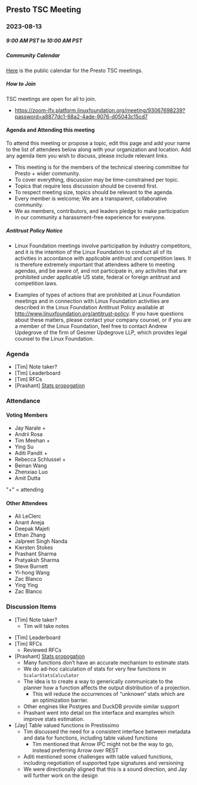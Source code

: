 ## Presto TSC Meeting

### 2023-08-13
##### 9:00 AM PST to 10:00 AM PST

##### Community Calendar

[Here](https://calendar.google.com/calendar/embed?src=linuxfoundation.org_vrjlva5b0u73ps75fvnv5sasi4%40group.calendar.google.com&ctz=America%2FChicago) is the public calendar for the Presto TSC meetings.

##### How to Join

TSC meetings are open for all to join.

* https://zoom-lfx.platform.linuxfoundation.org/meeting/93067698239?password=a8877dc1-68a2-4ade-9076-d05043c15cd7

#### Agenda and Attending this meeting

To attend this meeting or propose a topic, edit this page and add your name to the list of attendees below along with your organization and location. Add any agenda item you wish to discuss, please include relevant links.

* This meeting is for the members of the technical steering committee for Presto + wider community.
* To cover everything, discussion may be time-constrained per topic.
* Topics that require less discussion should be covered first.
* To respect meeting size, topics should be relevant to the agenda.
* Every member is welcome; We are a transparent, collaborative community.
* We as members, contributors, and leaders pledge to make participation in our community a harassment-free experience for everyone.

##### Antitrust Policy Notice

* Linux Foundation meetings involve participation by industry competitors, and it is the intention of the Linux Foundation to conduct all of its activities in accordance with applicable antitrust and competition laws. It is therefore extremely important that attendees adhere to meeting agendas, and be aware of, and not participate in, any activities that are prohibited under applicable US state, federal or foreign antitrust and competition laws.

* Examples of types of actions that are prohibited at Linux Foundation meetings and in connection with Linux Foundation activities are described in the Linux Foundation Antitrust Policy available at http://www.linuxfoundation.org/antitrust-policy. If you have questions about these matters, please contact your company counsel, or if you are a member of the Linux Foundation, feel free to contact Andrew Updegrove of the firm of Gesmer Updegrove LLP, which provides legal counsel to the Linux Foundation.

### Agenda

* [Tim] Note taker?
* [Tim] Leaderboard
* [Tim] RFCs
* [Prashant] [Stats propogation](https://github.com/prestodb/rfcs/pull/14/files)

### Attendance


#### Voting Members

* Jay Narale +
* Andrii Rosa 
* Tim Meehan +
* Ying Su 
* Aditi Pandit +
* Rebecca Schlussel +
* Beinan Wang 
* Zhenxiao Luo
* Amit Dutta 

"+" = attending


#### Other Attendees

* Ali LeClerc
* Anant Aneja
* Deepak Majeti
* Ethan Zhang
* Jalpreet Singh Nanda
* Kiersten Stokes
* Prashant Sharma
* Pratyaksh Sharma
* Steve Burnett
* Yi-hong Wang
* Zac Blanco
* Ying Ying
* Zac Blanco

### Discussion Items

- [Tim] Note taker?
  * Tim will take notes
* [Tim] Leaderboard
* [Tim] RFCs
  * Reviewed RFCs 
* [Prashant] [Stats propogation](https://github.com/prestodb/rfcs/pull/14/files)
  * Many functions don’t have an accurate mechanism to estimate stats
  * We do ad-hoc calculation of stats for very few functions in `ScalarStatsCalculator`
  * The idea is to create a way to generically communicate to the planner how a function affects the output distribution of a projection.
    * This will reduce the occurrences of “unknown” stats which are an optimization barrier.
  * Other engines like Postgres and DuckDB provide similar support 
  * Prashant went into detail on the interface and examples which improve stats estimation.
* [Jay] Table valued functions in Prestissimo
  * Tim discussed the need for a consistent interface between metadata and data for functions, including table valued functions
    * Tim mentioned that Arrow IPC might not be the way to go, instead preferring Arrow over REST
  * Aditi mentioned some challenges with table valued functions, including negotiation of supported type signatures and versioning
  * We were directionally aligned that this is a sound direction, and Jay will further work on the design
